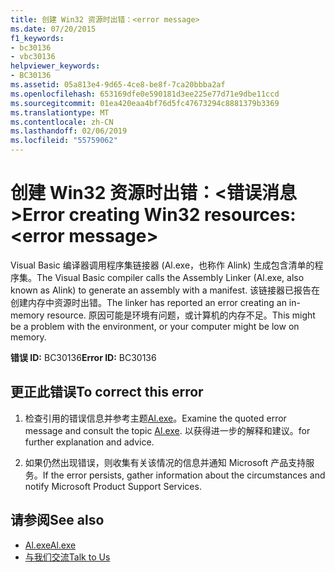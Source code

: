 ```yaml
---
title: 创建 Win32 资源时出错：<error message>
ms.date: 07/20/2015
f1_keywords:
- bc30136
- vbc30136
helpviewer_keywords:
- BC30136
ms.assetid: 05a813e4-9d65-4ce8-be8f-7ca20bbba2af
ms.openlocfilehash: 653169dfe0e590181d3ee225e77d71e9dbe11ccd
ms.sourcegitcommit: 01ea420eaa4bf76d5fc47673294c8881379b3369
ms.translationtype: MT
ms.contentlocale: zh-CN
ms.lasthandoff: 02/06/2019
ms.locfileid: "55759062"
---
```

# <a name="error-creating-win32-resources-error-message"></a><span data-ttu-id="32405-102">创建 Win32 资源时出错：\<错误消息 ></span><span class="sxs-lookup"><span data-stu-id="32405-102">Error creating Win32 resources: \<error message></span></span>
<span data-ttu-id="32405-103">Visual Basic 编译器调用程序集链接器 (Al.exe，也称作 Alink) 生成包含清单的程序集。</span><span class="sxs-lookup"><span data-stu-id="32405-103">The Visual Basic compiler calls the Assembly Linker (Al.exe, also known as Alink) to generate an assembly with a manifest.</span></span> <span data-ttu-id="32405-104">该链接器已报告在创建内存中资源时出错。</span><span class="sxs-lookup"><span data-stu-id="32405-104">The linker has reported an error creating an in-memory resource.</span></span> <span data-ttu-id="32405-105">原因可能是环境有问题，或计算机的内存不足。</span><span class="sxs-lookup"><span data-stu-id="32405-105">This might be a problem with the environment, or your computer might be low on memory.</span></span>  
  
 <span data-ttu-id="32405-106">**错误 ID:** BC30136</span><span class="sxs-lookup"><span data-stu-id="32405-106">**Error ID:** BC30136</span></span>  
  
## <a name="to-correct-this-error"></a><span data-ttu-id="32405-107">更正此错误</span><span class="sxs-lookup"><span data-stu-id="32405-107">To correct this error</span></span>  
  
1.  <span data-ttu-id="32405-108">检查引用的错误信息并参考主题[Al.exe](../../../framework/tools/al-exe-assembly-linker.md)。</span><span class="sxs-lookup"><span data-stu-id="32405-108">Examine the quoted error message and consult the topic [Al.exe](../../../framework/tools/al-exe-assembly-linker.md).</span></span> <span data-ttu-id="32405-109">以获得进一步的解释和建议。</span><span class="sxs-lookup"><span data-stu-id="32405-109">for further explanation and advice.</span></span>  
  
2.  <span data-ttu-id="32405-110">如果仍然出现错误，则收集有关该情况的信息并通知 Microsoft 产品支持服务。</span><span class="sxs-lookup"><span data-stu-id="32405-110">If the error persists, gather information about the circumstances and notify Microsoft Product Support Services.</span></span>  
  
## <a name="see-also"></a><span data-ttu-id="32405-111">请参阅</span><span class="sxs-lookup"><span data-stu-id="32405-111">See also</span></span>

- [<span data-ttu-id="32405-112">Al.exe</span><span class="sxs-lookup"><span data-stu-id="32405-112">Al.exe</span></span>](../../../framework/tools/al-exe-assembly-linker.md)
- [<span data-ttu-id="32405-113">与我们交流</span><span class="sxs-lookup"><span data-stu-id="32405-113">Talk to Us</span></span>](/visualstudio/ide/talk-to-us)
